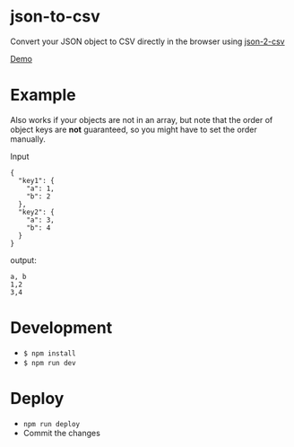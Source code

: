 # json-to-csv
Convert your JSON object to CSV directly in the browser using [json-2-csv](https://www.npmjs.com/package/json-2-csv)

[Demo](https://nandreas.github.io/json-to-csv/demo/index.html)

# Example
Also works if your objects are not in an array, but note that the order of object keys are **not** guaranteed, so you might have to set the order manually.

Input
```
{
  "key1": {
    "a": 1,
    "b": 2
  },
  "key2": {
    "a": 3,
    "b": 4
  }
}
```

output:
```
a, b
1,2
3,4
```

# Development
- `$ npm install`
- `$ npm run dev`

# Deploy
- `npm run deploy`
- Commit the changes
